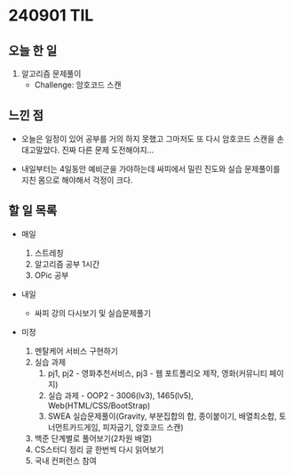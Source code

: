 # 240901 TIL

## 오늘 한 일
1. 알고리즘 문제풀이
    - Challenge: 암호코드 스캔 

## 느낀 점
- 오늘은 일정이 있어 공부를 거의 하지 못했고 그마저도 또 다시 암호코드 스캔을 손대고말았다. 진짜 다른 문제 도전해야지...

- 내일부터는 4일동안 예비군을 가야하는데 싸피에서 밀린 진도와 실습 문제풀이를 지친 몸으로 해야해서 걱정이 크다.

## 할 일 목록
 - 매일
    1. 스트레칭
    2. 알고리즘 공부 1시간
    3. OPic 공부

 - 내일
    - 싸피 강의 다시보기 및 실습문제풀기

 - 미정
    1. 멘탈케어 서비스 구현하기
    2. 실습 과제
        1. pj1, pj2 - 영화추천서비스, pj3 - 웹 포트폴리오 제작, 영화(커뮤니티 페이지)
        2. 실습 과제 - OOP2 - 3006(lv3), 1465(lv5), Web(HTML/CSS/BootStrap)
        3. SWEA 실습문제풀이(Gravity, 부분집합의 합, 종이붙이기, 배열최소합, 토너먼트카드게임, 피자굽기, 암호코드 스캔)
    3. 백준 단계별로 풀어보기(2차원 배열)
    4. CS스터디 정리 글 한번씩 다시 읽어보기
    5. 국내 컨퍼런스 참여